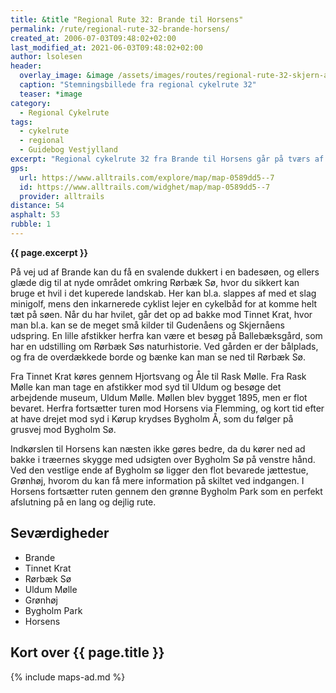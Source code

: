 ```yaml
---
title: &title "Regional Rute 32: Brande til Horsens"
permalink: /rute/regional-rute-32-brande-horsens/
created_at: 2006-07-03T09:48:02+02:00
last_modified_at: 2021-06-03T09:48:02+02:00
author: lsolesen
header:
  overlay_image: &image /assets/images/routes/regional-rute-32-skjern-aa-horsens.jpg
  caption: "Stemningsbillede fra regional cykelrute 32"
  teaser: *image
category:
  - Regional Cykelrute
tags:
  - cykelrute
  - regional
  - Guidebog Vestjylland
excerpt: "Regional cykelrute 32 fra Brande til Horsens går på tværs af nogle af de jyske ådale og giver derfor mulighed for at opleve nogle gode udsigter. Du bringes bl.a. tæt forbi udspringet af Skjern Å, som er en del af Danmarks største naturgenopretningsprojekt, og Gudenåen, som er Danmarks længste å."
gps:
  url: https://www.alltrails.com/explore/map/map-0589dd5--7
  id: https://www.alltrails.com/widghet/map/map-0589dd5--7
  provider: alltrails
distance: 54
asphalt: 53
rubble: 1
---
```


**{{ page.excerpt }}**

På vej ud af Brande kan du få en svalende dukkert i en badesøen, og ellers glæde dig til at nyde området omkring Rørbæk Sø, hvor du sikkert kan bruge et hvil i det kuperede landskab. Her kan bl.a. slappes af med et slag minigolf, mens den inkarnerede cyklist lejer en cykelbåd for at komme helt tæt på søen. Når du har hvilet, går det op ad bakke mod Tinnet Krat, hvor man bl.a. kan se de meget små kilder til Gudenåens og Skjernåens udspring. En lille afstikker herfra kan være et besøg på Ballebæksgård, som har en udstilling om Rørbæk Søs naturhistorie. Ved gården er der bålplads, og fra de overdækkede borde og bænke kan man se ned til Rørbæk Sø.

Fra Tinnet Krat køres gennem Hjortsvang og Åle til Rask Mølle. Fra Rask Mølle kan man tage en afstikker mod syd til Uldum og besøge det arbejdende museum, Uldum Mølle. Møllen blev bygget 1895, men er flot bevaret. Herfra fortsætter turen mod Horsens via Flemming, og kort tid efter at have drejet mod syd i Kørup krydses Bygholm Å, som du følger på grusvej mod Bygholm Sø.

Indkørslen til Horsens kan næsten ikke gøres bedre, da du kører ned ad bakke i træernes skygge med udsigten over Bygholm Sø på venstre hånd. Ved den vestlige ende af Bygholm sø ligger den flot bevarede jættestue, Grønhøj, hvorom du kan få mere information på skiltet ved indgangen. I Horsens fortsætter ruten gennem den grønne Bygholm Park som en perfekt afslutning på en lang og dejlig rute.

## Seværdigheder

- Brande
- Tinnet Krat
- Rørbæk Sø
- Uldum Mølle
- Grønhøj
- Bygholm Park
- Horsens

## Kort over {{ page.title }}

{% include maps-ad.md %}
